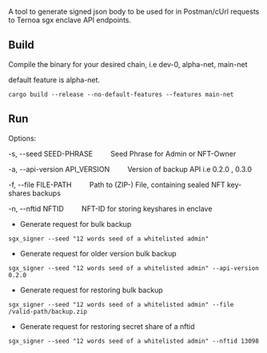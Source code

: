 A tool to generate signed json body to be used for in Postman/cUrl requests to Ternoa sgx enclave API endpoints.


## Build
Compile the binary for your desired chain, i.e dev-0, alpha-net, main-net

default feature is alpha-net.

``` shell
cargo build --release --no-default-features --features main-net
``` 

## Run

Options:

  -s, --seed SEED-PHRASE &emsp;&emsp; Seed Phrase for Admin or NFT-Owner 

  -a, --api-version API_VERSION  &emsp;&emsp;  Version of backup API i.e 0.2.0 , 0.3.0

  -f, --file FILE-PATH  &emsp;&emsp;  Path to (ZIP-) File, containing sealed NFT key-shares backups

  -n, --nftid NFTID  &emsp;&emsp;  NFT-ID for storing keyshares in enclave

 
* Generate request for bulk backup
  
``` shell
sgx_signer --seed "12 words seed of a whitelisted admin"
```

* Generate request for older version bulk backup
  
``` shell
sgx_signer --seed "12 words seed of a whitelisted admin" --api-version 0.2.0 
```

* Generate request for restoring bulk backup
  
``` shell
sgx_signer --seed "12 words seed of a whitelisted admin" --file /valid-path/backup.zip
```

* Generate request for restoring secret share of a nftid 
  
``` shell
sgx_signer --seed "12 words seed of a whitelisted admin" --nftid 13098
```
